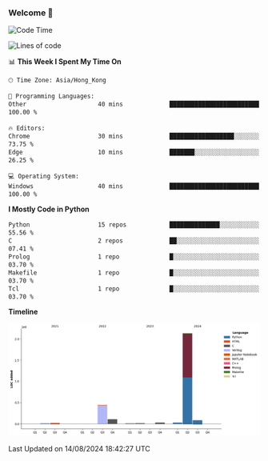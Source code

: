 ### Welcome 👋

<!--START_SECTION:waka-->
![Code Time](http://img.shields.io/badge/Code%20Time-529%20hrs-blue)

![Lines of code](https://img.shields.io/badge/From%20Hello%20World%20I%27ve%20Written-2.9%20million%20lines%20of%20code-blue)

📊 **This Week I Spent My Time On** 

```text
🕑︎ Time Zone: Asia/Hong_Kong

💬 Programming Languages: 
Other                    40 mins             █████████████████████████   100.00 % 

🔥 Editors: 
Chrome                   30 mins             ██████████████████░░░░░░░   73.75 % 
Edge                     10 mins             ███████░░░░░░░░░░░░░░░░░░   26.25 % 

💻 Operating System: 
Windows                  40 mins             █████████████████████████   100.00 % 
```

**I Mostly Code in Python** 

```text
Python                   15 repos            ██████████████░░░░░░░░░░░   55.56 % 
C                        2 repos             ██░░░░░░░░░░░░░░░░░░░░░░░   07.41 % 
Prolog                   1 repo              █░░░░░░░░░░░░░░░░░░░░░░░░   03.70 % 
Makefile                 1 repo              █░░░░░░░░░░░░░░░░░░░░░░░░   03.70 % 
Tcl                      1 repo              █░░░░░░░░░░░░░░░░░░░░░░░░   03.70 % 
```



**Timeline**

![Lines of Code chart](https://raw.githubusercontent.com/xhj2501/xhj2501/main/assets/bar_graph.png)


 Last Updated on 14/08/2024 18:42:27 UTC
<!--END_SECTION:waka-->



